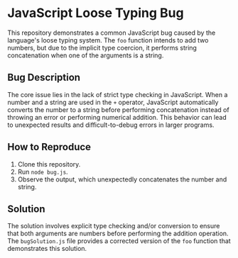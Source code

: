 # JavaScript Loose Typing Bug

This repository demonstrates a common JavaScript bug caused by the language's loose typing system.  The `foo` function intends to add two numbers, but due to the implicit type coercion, it performs string concatenation when one of the arguments is a string.

## Bug Description
The core issue lies in the lack of strict type checking in JavaScript.  When a number and a string are used in the `+` operator, JavaScript automatically converts the number to a string before performing concatenation instead of throwing an error or performing numerical addition.  This behavior can lead to unexpected results and difficult-to-debug errors in larger programs.

## How to Reproduce
1. Clone this repository.
2. Run `node bug.js`.
3. Observe the output, which unexpectedly concatenates the number and string.

## Solution
The solution involves explicit type checking and/or conversion to ensure that both arguments are numbers before performing the addition operation.  The `bugSolution.js` file provides a corrected version of the `foo` function that demonstrates this solution.
